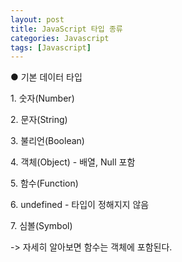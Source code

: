 ```yaml
---
layout: post
title: JavaScript 타입 종류
categories: Javascript
tags: [Javascript]
---
```


● 기본 데이터 타입

1\. 숫자(Number)

2\. 문자(String)

3\. 불리언(Boolean)

4\. 객체(Object) - 배열, Null 포함

5\. 함수(Function)

6\. undefined - 타입이 정해지지 않음

7\. 심볼(Symbol)

\-> 자세히 알아보면 함수는 객체에 포함된다.